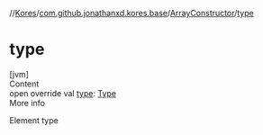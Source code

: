 //[Kores](../../index.md)/[com.github.jonathanxd.kores.base](../index.md)/[ArrayConstructor](index.md)/[type](type.md)



# type  
[jvm]  
Content  
open override val [type](type.md): [Type](https://docs.oracle.com/javase/8/docs/api/java/lang/reflect/Type.html)  
More info  


Element type

  




